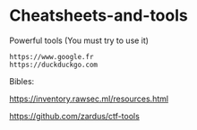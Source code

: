 # Cheatsheets-and-tools

  Powerful tools (You must try to use it)
  
    https://www.google.fr
    https://duckduckgo.com
    
  Bibles:
  
   https://inventory.rawsec.ml/resources.html
   
   https://github.com/zardus/ctf-tools
   
   
